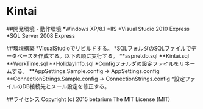 ﻿# Kintai

##開発環境・動作環境
*Windows XP/8.1
*IIS
*Visual Studio 2010 Express
*SQL Server 2008 Express

##環境構築
*VisualStudioでリビルドする。
*SQLフォルダのSQLファイルでデータベースを作成する。以下の順に実行する。
**aspnetdb.sql
**Kintai.sql
**WorkTime.sql
**HolidayInfo.sql
*Configフォルダの設定ファイルをリネームする。
**AppSettings.Sample.config → AppSettings.config
**ConnectionStrings.Sample.config → ConnectionStrings.config
*設定ファイルのDB接続先とメール設定を修正する。

##ライセンス
Copyright (c) 2015 betarium
The MIT License (MIT)
